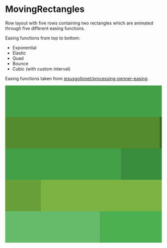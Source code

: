 # MovingRectangles

Row layout with five rows containing two rectangles which are animated through five different easing functions.

Easing functions from top to bottom:

- Exponential
- Elastic
- Quad
- Bounce
- Cubic (with custom interval)

Easing functions taken from [jesusgollonet/processing-penner-easing](https://github.com/jesusgollonet/processing-penner-easing).

![out](https://github.com/IceCreeper28/PerfectLoops/blob/master/MovingRectangles/out/out.gif)

